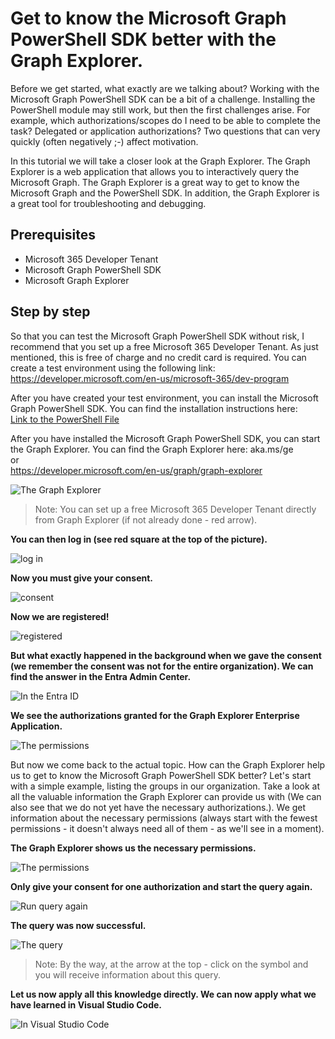 # Get to know the Microsoft Graph PowerShell SDK better with the Graph Explorer.

Before we get started, what exactly are we talking about? Working with the Microsoft Graph PowerShell SDK can be a bit of a challenge. Installing the PowerShell module may still work, but then the first challenges arise. For example, which authorizations/scopes do I need to be able to complete the task? Delegated or application authorizations? Two questions that can very quickly (often negatively ;-) affect motivation.

In this tutorial we will take a closer look at the Graph Explorer. The Graph Explorer is a web application that allows you to interactively query the Microsoft Graph. The Graph Explorer is a great way to get to know the Microsoft Graph and the PowerShell SDK. In addition, the Graph Explorer is a great tool for troubleshooting and debugging.

## Prerequisites

- Microsoft 365 Developer Tenant
- Microsoft Graph PowerShell SDK
- Microsoft Graph Explorer

## Step by step

So that you can test the Microsoft Graph PowerShell SDK without risk, I recommend that you set up a free Microsoft 365 Developer Tenant. As just mentioned, this is free of charge and no credit card is required.
You can create a test environment using the following link:  
https://developer.microsoft.com/en-us/microsoft-365/dev-program

After you have created your test environment, you can install the Microsoft Graph PowerShell SDK. You can find the installation instructions here:  
[Link to the PowerShell File](../Installing_Microsoft_Graph_PowerShell_SDK.ps1)

After you have installed the Microsoft Graph PowerShell SDK, you can start the Graph Explorer. You can find the Graph Explorer here:
aka.ms/ge  
or  
https://developer.microsoft.com/en-us/graph/graph-explorer

<img src="/Learning_Tutorials/Images/ge_1.png" alt="The Graph Explorer">

> Note: You can set up a free Microsoft 365 Developer Tenant directly from Graph Explorer (if not already done - red arrow).

**You can then log in (see red square at the top of the picture).**  

<img src="/Learning_Tutorials/Images/ge_2.png" alt="log in">

**Now you must give your consent.**  

<img src="/Learning_Tutorials/Images/ge_3.png" alt="consent">

**Now we are registered!**  

<img src="/Learning_Tutorials/Images/ge_4.png" alt="registered">

**But what exactly happened in the background when we gave the consent (we remember the consent was not for the entire organization). We can find the answer in the Entra Admin Center.**  

<img src="/Learning_Tutorials/Images/ge_5.png" alt="In the Entra ID">

**We see the authorizations granted for the Graph Explorer Enterprise Application.**  

<img src="/Learning_Tutorials/Images/ge_6.png" alt="The permissions">

But now we come back to the actual topic. How can the Graph Explorer help us to get to know the Microsoft Graph PowerShell SDK better? Let's start with a simple example, listing the groups in our organization. Take a look at all the valuable information the Graph Explorer can provide us with (We can also see that we do not yet have the necessary authorizations.). We get information about the necessary permissions (always start with the fewest permissions - it doesn't always need all of them - as we'll see in a moment).

**The Graph Explorer shows us the necessary permissions.**  

<img src="/Learning_Tutorials/Images/ge_7.png" alt="The permissions">

**Only give your consent for one authorization and start the query again.**  

<img src="/Learning_Tutorials/Images/ge_8.png" alt="Run query again">

**The query was now successful.**  

<img src="/Learning_Tutorials/Images/ge_9.png" alt="The query">

> Note: By the way, at the arrow at the top - click on the symbol and you will receive information about this query.  

**Let us now apply all this knowledge directly. We can now apply what we have learned in Visual Studio Code.**  

<img src="/Learning_Tutorials/Images/ge_10.png" alt="In Visual Studio Code">

